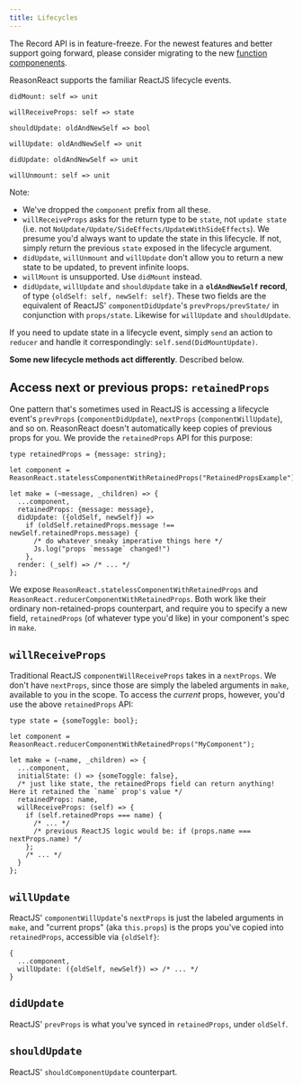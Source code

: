 ```yaml
---
title: Lifecycles
---
```


<aside class="warning">
The Record API is in feature-freeze. For the newest features and better support going forward, please consider migrating to the new <a href="https://reasonml.github.io/docs/en/components">function componenents</a>.
</aside>

ReasonReact supports the familiar ReactJS lifecycle events.

```reason
didMount: self => unit

willReceiveProps: self => state

shouldUpdate: oldAndNewSelf => bool

willUpdate: oldAndNewSelf => unit

didUpdate: oldAndNewSelf => unit

willUnmount: self => unit
```

Note:

- We've dropped the `component` prefix from all these.
- `willReceiveProps` asks for the return type to be `state`, not `update state` (i.e. not `NoUpdate/Update/SideEffects/UpdateWithSideEffects`). We presume you'd always want to update the state in this lifecycle. If not, simply return the previous `state` exposed in the lifecycle argument.
- `didUpdate`, `willUnmount` and `willUpdate` don't allow you to return a new state to be updated, to prevent infinite loops.
- `willMount` is unsupported. Use `didMount` instead.
- `didUpdate`, `willUpdate` and `shouldUpdate` take in a **`oldAndNewSelf` record**, of type `{oldSelf: self, newSelf: self}`. These two fields are the equivalent of ReactJS' `componentDidUpdate`'s `prevProps/prevState/` in conjunction with `props/state`. Likewise for `willUpdate` and `shouldUpdate`.

If you need to update state in a lifecycle event, simply `send` an action to `reducer` and handle it correspondingly: `self.send(DidMountUpdate)`.

**Some new lifecycle methods act differently**. Described below.

## Access next or previous props: `retainedProps`

One pattern that's sometimes used in ReactJS is accessing a lifecycle event's `prevProps` (`componentDidUpdate`), `nextProps` (`componentWillUpdate`), and so on. ReasonReact doesn't automatically keep copies of previous props for you. We provide the `retainedProps` API for this purpose:

```reason
type retainedProps = {message: string};

let component = ReasonReact.statelessComponentWithRetainedProps("RetainedPropsExample");

let make = (~message, _children) => {
  ...component,
  retainedProps: {message: message},
  didUpdate: ({oldSelf, newSelf}) =>
    if (oldSelf.retainedProps.message !== newSelf.retainedProps.message) {
      /* do whatever sneaky imperative things here */
      Js.log("props `message` changed!")
    },
  render: (_self) => /* ... */
};
```

We expose `ReasonReact.statelessComponentWithRetainedProps` and `ReasonReact.reducerComponentWithRetainedProps`. Both work like their ordinary non-retained-props counterpart, and require you to specify a new field, `retainedProps` (of whatever type you'd like) in your component's spec in `make`.

## `willReceiveProps`

Traditional ReactJS `componentWillReceiveProps` takes in a `nextProps`. We don't have `nextProps`, since those are simply the labeled arguments in `make`, available to you in the scope. To access the _current_ props, however, you'd use the above `retainedProps` API:

```reason
type state = {someToggle: bool};

let component = ReasonReact.reducerComponentWithRetainedProps("MyComponent");

let make = (~name, _children) => {
  ...component,
  initialState: () => {someToggle: false},
  /* just like state, the retainedProps field can return anything! Here it retained the `name` prop's value */
  retainedProps: name,
  willReceiveProps: (self) => {
    if (self.retainedProps === name) {
      /* ... */
      /* previous ReactJS logic would be: if (props.name === nextProps.name) */
    };
    /* ... */
  }
};
```

## `willUpdate`

ReactJS' `componentWillUpdate`'s `nextProps` is just the labeled arguments in `make`, and "current props" (aka `this.props`) is the props you've copied into `retainedProps`, accessible via `{oldSelf}`:

```reason
{
  ...component,
  willUpdate: ({oldSelf, newSelf}) => /* ... */
}
```

## `didUpdate`

ReactJS' `prevProps` is what you've synced in `retainedProps`, under `oldSelf`.

## `shouldUpdate`

ReactJS' `shouldComponentUpdate` counterpart.
